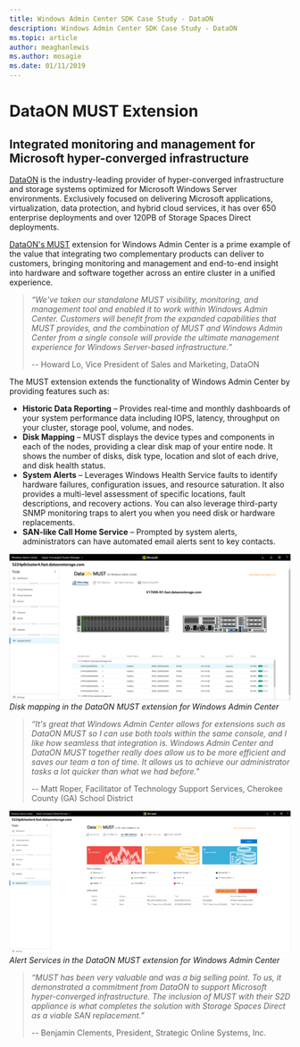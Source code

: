 ```yaml
---
title: Windows Admin Center SDK Case Study - DataON
description: Windows Admin Center SDK Case Study - DataON
ms.topic: article
author: meaghanlewis
ms.author: mosagie
ms.date: 01/11/2019
---
```

# DataON MUST Extension

## Integrated monitoring and management for Microsoft hyper-converged infrastructure

[DataON](http://www.dataonstorage.com/) is the industry-leading provider of hyper-converged infrastructure and storage systems optimized for Microsoft Windows Server environments. Exclusively focused on delivering Microsoft applications, virtualization, data protection, and hybrid cloud services, it has over 650 enterprise deployments and over 120PB of Storage Spaces Direct deployments.

[DataON's MUST](http://www.dataonstorage.com/must) extension for Windows Admin Center is a prime example of the value that integrating two complementary products can deliver to customers, bringing monitoring and management and end-to-end insight into hardware and software together across an entire cluster in a unified experience.

> <cite>“We've taken our standalone MUST visibility, monitoring, and management tool and enabled it to work within Windows Admin Center. Customers will benefit from the expanded capabilities that MUST provides, and the combination of MUST and Windows Admin Center from a single console will provide the ultimate management experience for Windows Server-based infrastructure.”</cite>
>
> -- Howard Lo, Vice President of Sales and Marketing, DataON

The MUST extension extends the functionality of Windows Admin Center by providing features such as:
- **Historic Data Reporting** – Provides real-time and monthly dashboards of your system performance data including IOPS, latency, throughput on your cluster, storage pool, volume, and nodes.
- **Disk Mapping** – MUST displays the device types and components in each of the nodes, providing a clear disk map of your entire node. It shows the number of disks, disk type, location and slot of each drive, and disk health status.
- **System Alerts** – Leverages Windows Health Service faults to identify hardware failures, configuration issues, and resource saturation. It also provides a multi-level assessment of specific locations, fault descriptions, and recovery actions. You can also leverage third-party SNMP monitoring traps to alert you when you need disk or hardware replacements.
- **SAN-like Call Home Service** – Prompted by system alerts, administrators can have automated email alerts sent to key contacts.

![Screenshot of the Windows Admin Center showing the disk mapping in the DataON MUST extension.](../../media/extend-case-study-dataon/dataon-1.png)
*Disk mapping in the DataON MUST extension for Windows Admin Center*

> <cite>“It's great that Windows Admin Center allows for extensions such as DataON MUST so I can use both tools within the same console, and I like how seamless that integration is. Windows Admin Center and DataON MUST together really does allow us to be more efficient and saves our team a ton of time. It allows us to achieve our administrator tasks a lot quicker than what we had before."</cite>
>
> -- Matt Roper, Facilitator of Technology Support Services, Cherokee County (GA) School District

![Screenshot of the Windows Admin Center showing the Alert Services in the DataON MUST extension.](../../media/extend-case-study-dataon/dataon-2.png)
*Alert Services in the DataON MUST extension for Windows Admin Center*

> <cite>“MUST has been very valuable and was a big selling point. To us, it demonstrated a commitment from DataON to support Microsoft hyper-converged infrastructure. The inclusion of MUST with their S2D appliance is what completes the solution with Storage Spaces Direct as a viable SAN replacement.” </cite>
>
> -- Benjamin Clements, President, Strategic Online Systems, Inc.
